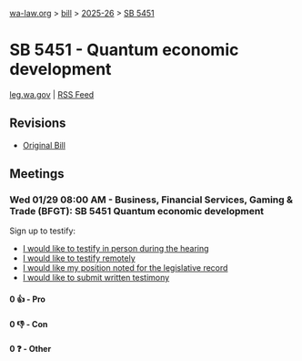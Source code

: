 [wa-law.org](/) > [bill](/bill/) > [2025-26](/bill/2025-26/) > [SB 5451](/bill/2025-26/sb/5451/)

# SB 5451 - Quantum economic development
[leg.wa.gov](https://app.leg.wa.gov/billsummary?BillNumber=5451&Year=2025&Initiative=false) | [RSS Feed](./rss.xml)

## Revisions
* [Original Bill](1/)

## Meetings
### Wed 01/29 08:00 AM - Business, Financial Services, Gaming & Trade (BFGT): SB 5451 Quantum economic development
Sign up to testify:
* [I would like to testify in person during the hearing](https://app.leg.wa.gov/csi/Testifier/Add?chamber=House&mId=32584&aId=162377&caId=25201&tId=1)
* [I would like to testify remotely](https://app.leg.wa.gov/csi/Testifier/Add?chamber=House&mId=32584&aId=162377&caId=25201&tId=2)
* [I would like my position noted for the legislative record](https://app.leg.wa.gov/csi/Testifier/Add?chamber=House&mId=32584&aId=162377&caId=25201&tId=3)
* [I would like to submit written testimony](https://app.leg.wa.gov/csi/Testifier/Add?chamber=House&mId=32584&aId=162377&caId=25201&tId=4)

#### 0 👍 - Pro

#### 0 👎 - Con

#### 0 ❓ - Other
